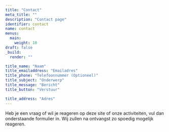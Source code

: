 ```yaml
---
title: "Contact"
meta_title: ""
description: "Contact page"
identifier: contact
name: contact
menus: 
  main:
    weight: 10
draft: false
_build:
  render: ""

title_name: "Naam"
title_emailaddress: "Emailadres"
title_phone: "Telefoonnummer (Optioneel)"
title_subject: "Onderwerp"
title_message: "Bericht"
title_button: "Verstuur"

title_address: "Adres"
---
```

Heb je een vraag of wil je reageren op deze site of onze activiteiten, vul dan onderstaande formulier in. Wij zullen na ontvangst zo spoedig mogelijk reageren.

